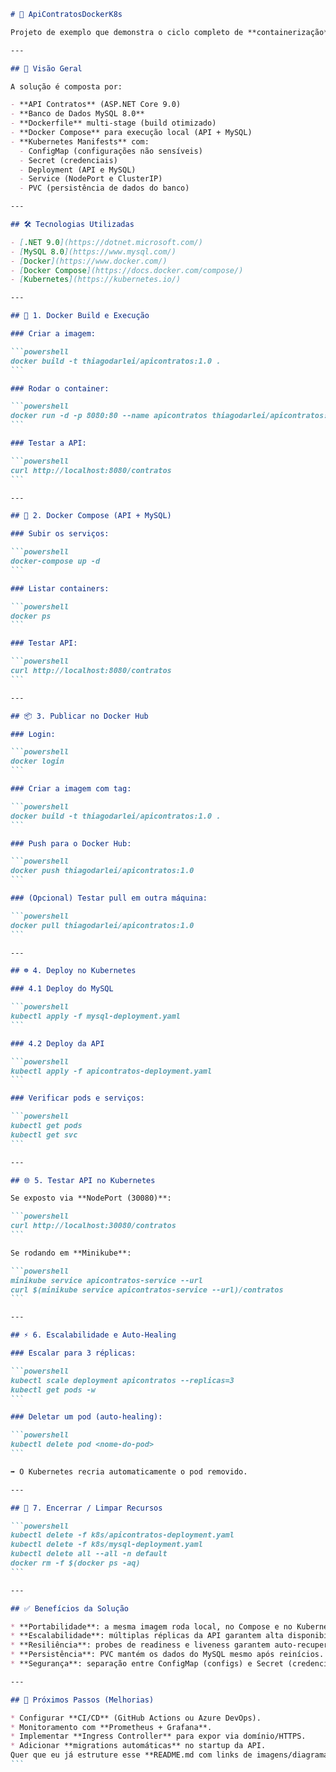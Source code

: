 ````markdown
# 🚀 ApiContratosDockerK8s

Projeto de exemplo que demonstra o ciclo completo de **containerização** e **orquestração** de uma aplicação .NET + MySQL utilizando **Docker**, **Docker Compose** e **Kubernetes**.

---

## 📌 Visão Geral

A solução é composta por:

- **API Contratos** (ASP.NET Core 9.0)  
- **Banco de Dados MySQL 8.0**  
- **Dockerfile** multi-stage (build otimizado)  
- **Docker Compose** para execução local (API + MySQL)  
- **Kubernetes Manifests** com:
  - ConfigMap (configurações não sensíveis)  
  - Secret (credenciais)  
  - Deployment (API e MySQL)  
  - Service (NodePort e ClusterIP)  
  - PVC (persistência de dados do banco)  

---

## 🛠️ Tecnologias Utilizadas

- [.NET 9.0](https://dotnet.microsoft.com/)  
- [MySQL 8.0](https://www.mysql.com/)  
- [Docker](https://www.docker.com/)  
- [Docker Compose](https://docs.docker.com/compose/)  
- [Kubernetes](https://kubernetes.io/)  

---

## 🐳 1. Docker Build e Execução

### Criar a imagem:

```powershell
docker build -t thiagodarlei/apicontratos:1.0 .
```

### Rodar o container:

```powershell
docker run -d -p 8080:80 --name apicontratos thiagodarlei/apicontratos:1.0
```

### Testar a API:

```powershell
curl http://localhost:8080/contratos
```

---

## 🐙 2. Docker Compose (API + MySQL)

### Subir os serviços:

```powershell
docker-compose up -d
```

### Listar containers:

```powershell
docker ps
```

### Testar API:

```powershell
curl http://localhost:8080/contratos
```

---

## 📦 3. Publicar no Docker Hub

### Login:

```powershell
docker login
```

### Criar a imagem com tag:

```powershell
docker build -t thiagodarlei/apicontratos:1.0 .
```

### Push para o Docker Hub:

```powershell
docker push thiagodarlei/apicontratos:1.0
```

### (Opcional) Testar pull em outra máquina:

```powershell
docker pull thiagodarlei/apicontratos:1.0
```

---

## ☸️ 4. Deploy no Kubernetes

### 4.1 Deploy do MySQL

```powershell
kubectl apply -f mysql-deployment.yaml
```

### 4.2 Deploy da API

```powershell
kubectl apply -f apicontratos-deployment.yaml
```

### Verificar pods e serviços:

```powershell
kubectl get pods
kubectl get svc
```

---

## 🌐 5. Testar API no Kubernetes

Se exposto via **NodePort (30080)**:

```powershell
curl http://localhost:30080/contratos
```

Se rodando em **Minikube**:

```powershell
minikube service apicontratos-service --url
curl $(minikube service apicontratos-service --url)/contratos
```

---

## ⚡ 6. Escalabilidade e Auto-Healing

### Escalar para 3 réplicas:

```powershell
kubectl scale deployment apicontratos --replicas=3
kubectl get pods -w
```

### Deletar um pod (auto-healing):

```powershell
kubectl delete pod <nome-do-pod>
```

➡️ O Kubernetes recria automaticamente o pod removido.

---

## 🧹 7. Encerrar / Limpar Recursos

```powershell
kubectl delete -f k8s/apicontratos-deployment.yaml
kubectl delete -f k8s/mysql-deployment.yaml
kubectl delete all --all -n default
docker rm -f $(docker ps -aq)
```

---

## ✅ Benefícios da Solução

* **Portabilidade**: a mesma imagem roda local, no Compose e no Kubernetes.
* **Escalabilidade**: múltiplas réplicas da API garantem alta disponibilidade.
* **Resiliência**: probes de readiness e liveness garantem auto-recuperação.
* **Persistência**: PVC mantém os dados do MySQL mesmo após reinícios.
* **Segurança**: separação entre ConfigMap (configs) e Secret (credenciais).

---

## 📌 Próximos Passos (Melhorias)

* Configurar **CI/CD** (GitHub Actions ou Azure DevOps).
* Monitoramento com **Prometheus + Grafana**.
* Implementar **Ingress Controller** para expor via domínio/HTTPS.
* Adicionar **migrations automáticas** no startup da API.
Quer que eu já estruture esse **README.md com links de imagens/diagramas** (ex.: arquitetura, fluxo Docker → K8s) para deixar ainda mais visual?
```
